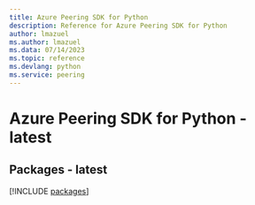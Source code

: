 ```yaml
---
title: Azure Peering SDK for Python
description: Reference for Azure Peering SDK for Python
author: lmazuel
ms.author: lmazuel
ms.data: 07/14/2023
ms.topic: reference
ms.devlang: python
ms.service: peering
---
```

# Azure Peering SDK for Python - latest
## Packages - latest
[!INCLUDE [packages](peering-index.md)]